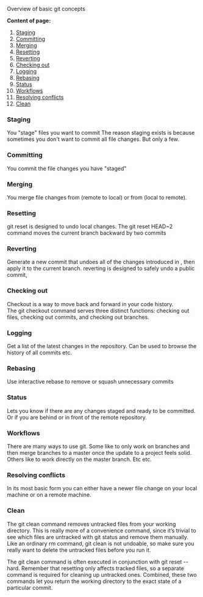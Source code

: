Overview of basic git concepts<!--more--> 

**Content of page:**
1.  [Staging](#staging)
2.  [Committing](#committing)
3.  [Merging](#merging) 
4.  [Resetting](#resetting) 
5.  [Reverting](#reverting) 
5.  [Checking out](#checking-out)
6.  [Logging](#logging) 
7.  [Rebasing](#rebasing) 
8.  [Status](#status) 
9.  [Workflows](#workflows) 
10. [Resolving conflicts](#resolving-conflicts) 
11. [Clean](#clean) 

### **Staging**
You "stage" files you want to commit The reason staging exists is because sometimes you don't want to commit all file changes. But only a few.

### **Committing**
You commit the file changes you have "staged"

### **Merging**
You merge file changes from (remote to local) or from (local to remote). 

### **Resetting**   
git reset is designed to undo local changes. 
The git reset HEAD~2 command moves the current branch backward by two commits  

### **Reverting**  
Generate a new commit that undoes all of the changes introduced in <commit>, then apply it to the current branch. reverting is designed to safely undo a public commit, 

### **Checking out**  
Checkout is a way to move back and forward in your code history.  
The git checkout command serves three distinct functions: checking out files, checking out commits, and checking out branches. 

### Logging
Get a list of the latest changes in the repository. Can be used to browse the history of all commits etc.

### **Rebasing**
Use interactive rebase to remove or squash unnecessary commits

### **Status**
Lets you know if there are any changes staged and ready to be committed. Or if you are behind or in front of the remote repository.

### **Workflows**
There are many ways to use git. Some like to only work on branches and then merge branches to a master once the update to a project feels solid. Others like to work directly on the master branch. Etc etc.

### **Resolving conflicts**
In its most basic form you can either have a newer file change on your local machine or on a remote machine. 

### **Clean**
The git clean command removes untracked files from your working directory. This is really more of a convenience command, since it’s trivial to see which files are untracked with git status and remove them manually. Like an ordinary rm command, git clean is not undoable, so make sure you really want to delete the untracked files before you run it.

The git clean command is often executed in conjunction with git reset --hard. Remember that resetting only affects tracked files, so a separate command is required for cleaning up untracked ones. Combined, these two commands let you return the working directory to the exact state of a particular commit.